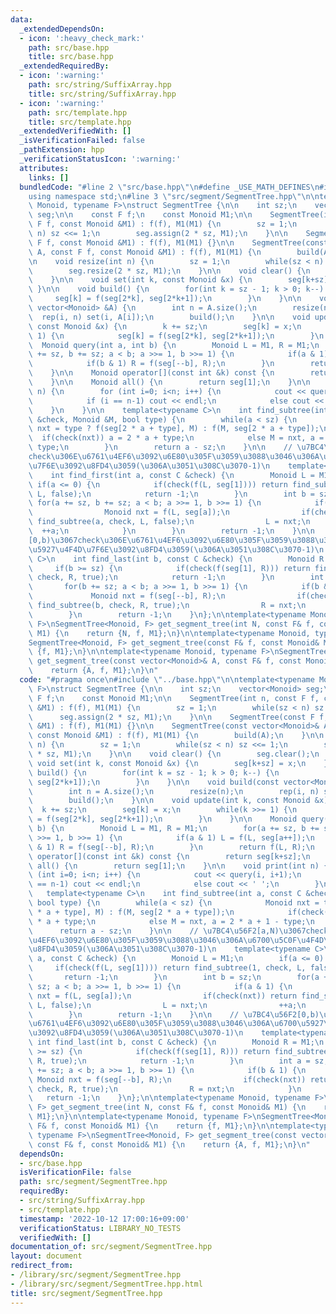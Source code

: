 ```yaml
---
data:
  _extendedDependsOn:
  - icon: ':heavy_check_mark:'
    path: src/base.hpp
    title: src/base.hpp
  _extendedRequiredBy:
  - icon: ':warning:'
    path: src/string/SuffixArray.hpp
    title: src/string/SuffixArray.hpp
  - icon: ':warning:'
    path: src/template.hpp
    title: src/template.hpp
  _extendedVerifiedWith: []
  _isVerificationFailed: false
  _pathExtension: hpp
  _verificationStatusIcon: ':warning:'
  attributes:
    links: []
  bundledCode: "#line 2 \"src/base.hpp\"\n#define _USE_MATH_DEFINES\n#include <bits/stdc++.h>\n\
    using namespace std;\n#line 3 \"src/segment/SegmentTree.hpp\"\n\ntemplate<typename\
    \ Monoid, typename F>\nstruct SegmentTree {\n\n    int sz;\n    vector<Monoid>\
    \ seg;\n\n    const F f;\n    const Monoid M1;\n\n    SegmentTree(int n, const\
    \ F f, const Monoid &M1) : f(f), M1(M1) {\n        sz = 1;\n        while(sz <\
    \ n) sz <<= 1;\n        seg.assign(2 * sz, M1);\n    }\n\n    SegmentTree(const\
    \ F f, const Monoid &M1) : f(f), M1(M1) {}\n\n    SegmentTree(const vector<Monoid>&\
    \ A, const F f, const Monoid &M1) : f(f), M1(M1) {\n        build(A);\n    }\n\
    \n    void resize(int n) {\n        sz = 1;\n        while(sz < n) sz <<= 1;\n\
    \        seg.resize(2 * sz, M1);\n    }\n\n    void clear() {\n        seg.clear();\n\
    \    }\n\n    void set(int k, const Monoid &x) {\n        seg[k+sz] = x;\n   \
    \ }\n\n    void build() {\n        for(int k = sz - 1; k > 0; k--) {\n       \
    \     seg[k] = f(seg[2*k], seg[2*k+1]);\n        }\n    }\n\n    void build(const\
    \ vector<Monoid> &A) {\n        int n = A.size();\n        resize(n);\n      \
    \  rep(i, n) set(i, A[i]);\n        build();\n    }\n\n    void update(int k,\
    \ const Monoid &x) {\n        k += sz;\n        seg[k] = x;\n        while(k >>=\
    \ 1) {\n            seg[k] = f(seg[2*k], seg[2*k+1]);\n        }\n    }\n\n  \
    \  Monoid query(int a, int b) {\n        Monoid L = M1, R = M1;\n        for(a\
    \ += sz, b += sz; a < b; a >>= 1, b >>= 1) {\n            if(a & 1) L = f(L, seg[a++]);\n\
    \            if(b & 1) R = f(seg[--b], R);\n        }\n        return f(L, R);\n\
    \    }\n\n    Monoid operator[](const int &k) const {\n        return seg[k+sz];\n\
    \    }\n\n    Monoid all() {\n        return seg[1];\n    }\n\n    void print(int\
    \ n) {\n        for (int i=0; i<n; i++) {\n            cout << query(i, i+1);\n\
    \            if (i == n-1) cout << endl;\n            else cout << ' ';\n    \
    \    }\n    }\n\n    template<typename C>\n    int find_subtree(int a, const C\
    \ &check, Monoid &M, bool type) {\n        while(a < sz) {\n            Monoid\
    \ nxt = type ? f(seg[2 * a + type], M) : f(M, seg[2 * a + type]);\n          \
    \  if(check(nxt)) a = 2 * a + type;\n            else M = nxt, a = 2 * a + 1 -\
    \ type;\n        }\n        return a - sz;\n    }\n\n    // \u7BC4\u56F2[a,N)\u3067\
    check\u306E\u6761\u4EF6\u3092\u6E80\u305F\u3059\u3088\u3046\u306A\u6700\u5C0F\u4F4D\
    \u7F6E\u3092\u8FD4\u3059(\u306A\u3051\u308C\u3070-1)\n    template<typename C>\n\
    \    int find_first(int a, const C &check) {\n        Monoid L = M1;\n       \
    \ if(a <= 0) {\n            if(check(f(L, seg[1]))) return find_subtree(1, check,\
    \ L, false);\n            return -1;\n        }\n        int b = sz;\n       \
    \ for(a += sz, b += sz; a < b; a >>= 1, b >>= 1) {\n            if(a & 1) {\n\
    \                Monoid nxt = f(L, seg[a]);\n                if(check(nxt)) return\
    \ find_subtree(a, check, L, false);\n                L = nxt;\n              \
    \  ++a;\n            }\n        }\n        return -1;\n    }\n\n    // \u7BC4\u56F2\
    [0,b)\u3067check\u306E\u6761\u4EF6\u3092\u6E80\u305F\u3059\u3088\u3046\u306A\u6700\
    \u5927\u4F4D\u7F6E\u3092\u8FD4\u3059(\u306A\u3051\u308C\u3070-1)\n    template<typename\
    \ C>\n    int find_last(int b, const C &check) {\n        Monoid R = M1;\n   \
    \     if(b >= sz) {\n            if(check(f(seg[1], R))) return find_subtree(1,\
    \ check, R, true);\n            return -1;\n        }\n        int a = sz;\n \
    \       for(b += sz; a < b; a >>= 1, b >>= 1) {\n            if(b & 1) {\n   \
    \             Monoid nxt = f(seg[--b], R);\n                if(check(nxt)) return\
    \ find_subtree(b, check, R, true);\n                R = nxt;\n            }\n\
    \        }\n        return -1;\n    }\n};\n\ntemplate<typename Monoid, typename\
    \ F>\nSegmentTree<Monoid, F> get_segment_tree(int N, const F& f, const Monoid&\
    \ M1) {\n    return {N, f, M1};\n}\n\ntemplate<typename Monoid, typename F>\n\
    SegmentTree<Monoid, F> get_segment_tree(const F& f, const Monoid& M1) {\n    return\
    \ {f, M1};\n}\n\ntemplate<typename Monoid, typename F>\nSegmentTree<Monoid, F>\
    \ get_segment_tree(const vector<Monoid>& A, const F& f, const Monoid& M1) {\n\
    \    return {A, f, M1};\n}\n"
  code: "#pragma once\n#include \"../base.hpp\"\n\ntemplate<typename Monoid, typename\
    \ F>\nstruct SegmentTree {\n\n    int sz;\n    vector<Monoid> seg;\n\n    const\
    \ F f;\n    const Monoid M1;\n\n    SegmentTree(int n, const F f, const Monoid\
    \ &M1) : f(f), M1(M1) {\n        sz = 1;\n        while(sz < n) sz <<= 1;\n  \
    \      seg.assign(2 * sz, M1);\n    }\n\n    SegmentTree(const F f, const Monoid\
    \ &M1) : f(f), M1(M1) {}\n\n    SegmentTree(const vector<Monoid>& A, const F f,\
    \ const Monoid &M1) : f(f), M1(M1) {\n        build(A);\n    }\n\n    void resize(int\
    \ n) {\n        sz = 1;\n        while(sz < n) sz <<= 1;\n        seg.resize(2\
    \ * sz, M1);\n    }\n\n    void clear() {\n        seg.clear();\n    }\n\n   \
    \ void set(int k, const Monoid &x) {\n        seg[k+sz] = x;\n    }\n\n    void\
    \ build() {\n        for(int k = sz - 1; k > 0; k--) {\n            seg[k] = f(seg[2*k],\
    \ seg[2*k+1]);\n        }\n    }\n\n    void build(const vector<Monoid> &A) {\n\
    \        int n = A.size();\n        resize(n);\n        rep(i, n) set(i, A[i]);\n\
    \        build();\n    }\n\n    void update(int k, const Monoid &x) {\n      \
    \  k += sz;\n        seg[k] = x;\n        while(k >>= 1) {\n            seg[k]\
    \ = f(seg[2*k], seg[2*k+1]);\n        }\n    }\n\n    Monoid query(int a, int\
    \ b) {\n        Monoid L = M1, R = M1;\n        for(a += sz, b += sz; a < b; a\
    \ >>= 1, b >>= 1) {\n            if(a & 1) L = f(L, seg[a++]);\n            if(b\
    \ & 1) R = f(seg[--b], R);\n        }\n        return f(L, R);\n    }\n\n    Monoid\
    \ operator[](const int &k) const {\n        return seg[k+sz];\n    }\n\n    Monoid\
    \ all() {\n        return seg[1];\n    }\n\n    void print(int n) {\n        for\
    \ (int i=0; i<n; i++) {\n            cout << query(i, i+1);\n            if (i\
    \ == n-1) cout << endl;\n            else cout << ' ';\n        }\n    }\n\n \
    \   template<typename C>\n    int find_subtree(int a, const C &check, Monoid &M,\
    \ bool type) {\n        while(a < sz) {\n            Monoid nxt = type ? f(seg[2\
    \ * a + type], M) : f(M, seg[2 * a + type]);\n            if(check(nxt)) a = 2\
    \ * a + type;\n            else M = nxt, a = 2 * a + 1 - type;\n        }\n  \
    \      return a - sz;\n    }\n\n    // \u7BC4\u56F2[a,N)\u3067check\u306E\u6761\
    \u4EF6\u3092\u6E80\u305F\u3059\u3088\u3046\u306A\u6700\u5C0F\u4F4D\u7F6E\u3092\
    \u8FD4\u3059(\u306A\u3051\u308C\u3070-1)\n    template<typename C>\n    int find_first(int\
    \ a, const C &check) {\n        Monoid L = M1;\n        if(a <= 0) {\n       \
    \     if(check(f(L, seg[1]))) return find_subtree(1, check, L, false);\n     \
    \       return -1;\n        }\n        int b = sz;\n        for(a += sz, b +=\
    \ sz; a < b; a >>= 1, b >>= 1) {\n            if(a & 1) {\n                Monoid\
    \ nxt = f(L, seg[a]);\n                if(check(nxt)) return find_subtree(a, check,\
    \ L, false);\n                L = nxt;\n                ++a;\n            }\n\
    \        }\n        return -1;\n    }\n\n    // \u7BC4\u56F2[0,b)\u3067check\u306E\
    \u6761\u4EF6\u3092\u6E80\u305F\u3059\u3088\u3046\u306A\u6700\u5927\u4F4D\u7F6E\
    \u3092\u8FD4\u3059(\u306A\u3051\u308C\u3070-1)\n    template<typename C>\n   \
    \ int find_last(int b, const C &check) {\n        Monoid R = M1;\n        if(b\
    \ >= sz) {\n            if(check(f(seg[1], R))) return find_subtree(1, check,\
    \ R, true);\n            return -1;\n        }\n        int a = sz;\n        for(b\
    \ += sz; a < b; a >>= 1, b >>= 1) {\n            if(b & 1) {\n               \
    \ Monoid nxt = f(seg[--b], R);\n                if(check(nxt)) return find_subtree(b,\
    \ check, R, true);\n                R = nxt;\n            }\n        }\n     \
    \   return -1;\n    }\n};\n\ntemplate<typename Monoid, typename F>\nSegmentTree<Monoid,\
    \ F> get_segment_tree(int N, const F& f, const Monoid& M1) {\n    return {N, f,\
    \ M1};\n}\n\ntemplate<typename Monoid, typename F>\nSegmentTree<Monoid, F> get_segment_tree(const\
    \ F& f, const Monoid& M1) {\n    return {f, M1};\n}\n\ntemplate<typename Monoid,\
    \ typename F>\nSegmentTree<Monoid, F> get_segment_tree(const vector<Monoid>& A,\
    \ const F& f, const Monoid& M1) {\n    return {A, f, M1};\n}\n"
  dependsOn:
  - src/base.hpp
  isVerificationFile: false
  path: src/segment/SegmentTree.hpp
  requiredBy:
  - src/string/SuffixArray.hpp
  - src/template.hpp
  timestamp: '2022-10-12 17:00:16+09:00'
  verificationStatus: LIBRARY_NO_TESTS
  verifiedWith: []
documentation_of: src/segment/SegmentTree.hpp
layout: document
redirect_from:
- /library/src/segment/SegmentTree.hpp
- /library/src/segment/SegmentTree.hpp.html
title: src/segment/SegmentTree.hpp
---
```

